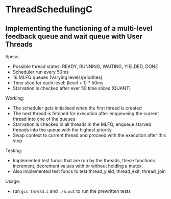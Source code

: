 # ThreadSchedulingC

## Implementing the functioning of a multi-level feedback queue and wait queue with User Threads

Specs:
* Possible thread states: READY, RUNNING, WAITING, YIELDED, DONE
* Scheduler run every 50ms
* 16 MLFQ queues (Varying levels/priorities)
* Time slice for each level: (level + 1) * 50ms
* Starvation is checked after ever 50 time slices (QUANT)

Working:
* The scheduler gets initialised when the first thread is created
* The next thread is fetched for execution after enqueueing the current thread into one of the queues
* Starvation is checked in all threads in the MLFQ, enqueue starved threads into the queue with the highest priority
* Swap context to current thread and proceed with the execution after this step

Testing:
* Implemented test funcs that are run by the threads, these functions increment, decrement values with or without holding a mutex.
* Also implemented test funcs to test thread_yield, thread_exit, thread_join

Usage:
* run ```gcc thread.c``` and ```./a.out``` to run the prewritten tests

